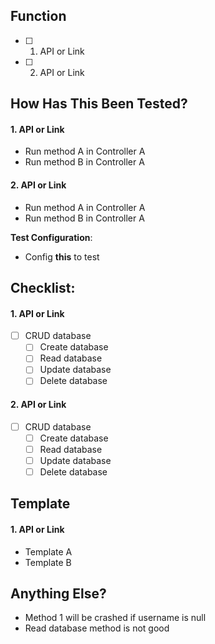 ## Function

- [ ] 1. API or Link
- [ ] 2. API or Link

## How Has This Been Tested?

#### 1. API or Link
- Run method A in Controller A
- Run method B in Controller A

#### 2. API or Link
- Run method A in Controller A
- Run method B in Controller A

**Test Configuration**:
- Config **this** to test

## Checklist:

#### 1. API or Link
- [ ] CRUD database
  - [ ] Create database
  - [ ] Read database
  - [ ] Update database
  - [ ] Delete database

#### 2. API or Link
- [ ] CRUD database
  - [ ] Create database
  - [ ] Read database
  - [ ] Update database
  - [ ] Delete database

## Template
#### 1. API or Link
- Template A
- Template B

## Anything Else?

- Method 1 will be crashed if username is null
- Read database method is not good